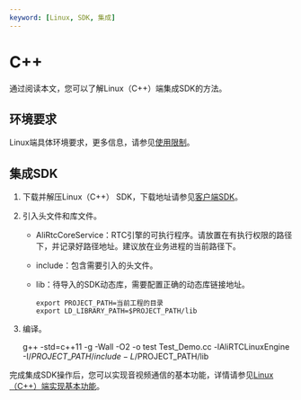 ```yaml
---
keyword: [Linux, SDK, 集成]
---
```


# C++

通过阅读本文，您可以了解Linux（C++）端集成SDK的方法。

## 环境要求

Linux端具体环境要求，更多信息，请参见[使用限制](/cn.zh-CN/产品简介/使用限制.md)。

## 集成SDK

1.  下载并解压Linux（C++） SDK，下载地址请参见[客户端SDK](/cn.zh-CN/SDK参考/SDK下载.md)。

2.  引入头文件和库文件。

    -   AliRtcCoreService：RTC引擎的可执行程序。请放置在有执行权限的路径下，并记录好路径地址。建议放在业务进程的当前路径下。
    -   include：包含需要引入的头文件。
    -   lib：待导入的SDK动态库，需要配置正确的动态库链接地址。

        ```
        export PROJECT_PATH=当前工程的目录
        export LD_LIBRARY_PATH=$PROJECT_PATH/lib
        ```

3.  编译。

    g++ -std=c++11 -g -Wall -O2 -o test Test\_Demo.cc -lAliRTCLinuxEngine -I/$PROJECT\_PATH/include -L/$PROJECT\_PATH/lib


完成集成SDK操作后，您可以实现音视频通信的基本功能，详情请参见[Linux（C++）端实现基本功能](/cn.zh-CN/快速入门/实现基本功能/Linux/C++.md)。

